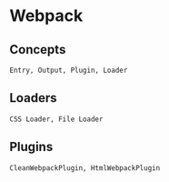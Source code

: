 # Webpack
## Concepts
``` Entry, Output, Plugin, Loader ```
## Loaders
``` CSS Loader, File Loader ```
## Plugins
``` CleanWebpackPlugin, HtmlWebpackPlugin ```